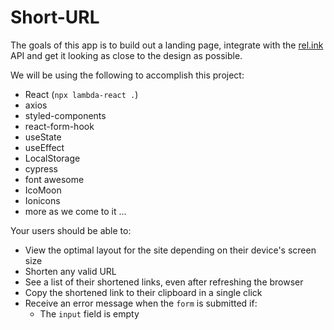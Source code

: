 # Short-URL

The goals of this app is to build out a landing page, integrate with the [rel.ink](https://rel.ink) API and get it looking as close to the design as possible.

We will be using the following to accomplish this project:

- React (`npx lambda-react .`)
- axios
- styled-components
- react-form-hook
- useState
- useEffect
- LocalStorage
- cypress
- font awesome
- IcoMoon
- Ionicons
- more as we come to it ...

Your users should be able to:

- View the optimal layout for the site depending on their device's screen size
- Shorten any valid URL
- See a list of their shortened links, even after refreshing the browser
- Copy the shortened link to their clipboard in a single click
- Receive an error message when the `form` is submitted if:
  - The `input` field is empty
